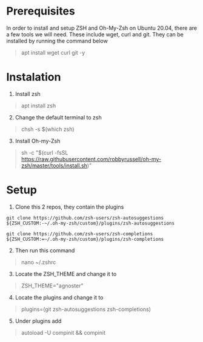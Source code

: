 # Prerequisites
In order to install and setup ZSH and Oh-My-Zsh on Ubuntu 20.04, there are a few tools we will need. These include wget, curl and git. They can be installed by running the command below

> apt install wget curl git -y

# Instalation
1. Install zsh

> apt install zsh

2. Change the default terminal to zsh

> chsh -s $(which zsh)

3. Install Oh-my-Zsh 

> sh -c "$(curl -fsSL https://raw.githubusercontent.com/robbyrussell/oh-my-zsh/master/tools/install.sh)"

# Setup
1. Clone this 2 repos, they contain the plugins

```
git clone https://github.com/zsh-users/zsh-autosuggestions ${ZSH_CUSTOM:-~/.oh-my-zsh/custom}/plugins/zsh-autosuggestions

git clone https://github.com/zsh-users/zsh-completions ${ZSH_CUSTOM:=~/.oh-my-zsh/custom}/plugins/zsh-completions
```

2. Then run this command

> nano ~/.zshrc

3. Locate the ZSH_THEME and change it to

> ZSH_THEME="agnoster"

4. Locate the plugins and change it to

> plugins=(git zsh-autosuggestions zsh-completions)

5. Under plugins add

> autoload -U compinit && compinit
